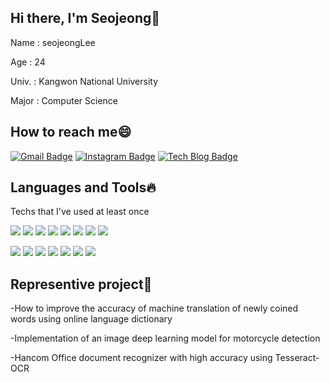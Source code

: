 <!--<div align="center">-->
  
  ## Hi there, I'm Seojeong:tulip:
  
   
   Name : seojeongLee
   
   Age : 24 
   
   Univ. : Kangwon National University
   
   Major : Computer Science
 
  ## How to reach me:smile:
  
   [![Gmail Badge](https://img.shields.io/badge/Gmail-d14836?style=flat-square&logo=Gmail&logoColor=white&link=mailto:seojeong991215@gmail.com)](mailto:seojeong991215@gmail.com)
  [![Instagram Badge](http://img.shields.io/badge/-Instagram%20-purple?style=flat-square&logo=Instagram&link=https://www.instagram.com/seo_j_s2/)](https://www.instagram.com/seo_j_s2/)
   [![Tech Blog Badge](http://img.shields.io/badge/-Tech%20blog-black?style=flat-square&logo=github&link=https://blog.naver.com/pinkberry99/)](https://blog.naver.com/pinkberry99)
  
  
  
  ## Languages and Tools:fire:
  
  Techs that I've used at least once
  
<img src="https://img.shields.io/badge/-C-A8B9CC?style=flat-square&logo=c&logoColor=white"/></a>
<img src="https://img.shields.io/badge/-Pyton-3776AB?style=flat-square&logo=Python&logoColor=white"/></a>
<img src="https://img.shields.io/badge/-Java-007396?style=flat-square&logo=Java&logoColor=white"/></a>
<img src="https://img.shields.io/badge/-Android-success?style=flat-square&logo=Android&logoColor=white"/></a>
<img src="https://img.shields.io/badge/-JavaScript-F7DF1E?style=flat-square&logo=JavaScript&logoColor=white"/></a>
<img src="https://img.shields.io/badge/-MariaDB-003545?style=flat-square&logo=MariaDB&logoColor=white"/></a>
<img src="https://img.shields.io/badge/-jQuery-0769AD?style=flat-square&logo=jQuery&logoColor=white"/></a>
<img src="https://img.shields.io/badge/-Spring-6DB33F?style=flat-square&logo=Spring&logoColor=white"/></a>

<img src="https://img.shields.io/badge/-HTML5-E34F26?style=flat-square&logo=CSS3&logoColor=white"/></a>
<img src="https://img.shields.io/badge/-CSS3-1572B6?style=flat-square&logo=HTML5&logoColor=white"/></a>
<img src="https://img.shields.io/badge/-Tensorflow-FF6F00?style=flat-square&logo=Tensorflow&logoColor=white"/></a>
<img src="https://img.shields.io/badge/-OpenCV-5C3EE8?style=flat-square&logo=Opencv&logoColor=white"/></a>
<img src="https://img.shields.io/badge/-NumPy-013243?style=flat-square&logo=NumPy&logoColor=white"/></a>
<img src="https://img.shields.io/badge/-pandas-150458?style=flat-square&logo=pandas&logoColor=white"/></a>
<img src="https://img.shields.io/badge/-Slack-4A154B?style=flat-square&logo=Slack&logoColor=white"/></a>

 ## Representive project:punch:
 
 -How to improve the accuracy of machine translation of newly coined words using online language dictionary
 
 -Implementation of an image deep learning model for motorcycle detection
 
 -Hancom Office document recognizer with high accuracy using Tesseract-OCR

<!--
**Seojeong99/Seojeong99** is a ✨ _special_ ✨ repository because its `README.md` (this file) appears on your GitHub profile.

Here are some ideas to get you started:

- 🔭 I’m currently working on ...
- 🌱 I’m currently learning ...
- 👯 I’m looking to collaborate on ...
- 🤔 I’m looking for help with ...
- 💬 Ask me about ...
- 📫 How to reach me: ...
- 😄 Pronouns: ...
- ⚡ Fun fact: ...
-->
